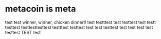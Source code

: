 # metacoin is meta

test
test
winner, winner, chicken dinner!!
test
testttest
test
testtest
test
testt
testtest
testtesttesttest
testttest
testtest
test
test
testtest
test
test
test
test
testtest
TEST
test

